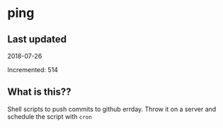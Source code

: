 # ping

## Last updated
2018-07-26

Incremented: 514

## What is this??
Shell scripts to push commits to github errday. Throw it on a server and schedule the script with `cron`
